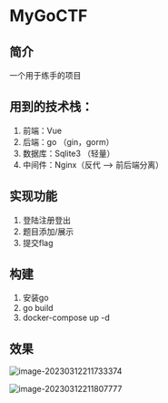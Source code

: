 # MyGoCTF

## 简介
一个用于练手的项目

## 用到的技术栈：
1. 前端：Vue 
2. 后端：go （gin，gorm）
3. 数据库：Sqlite3 （轻量）
4. 中间件：Nginx（反代 --> 前后端分离）

## 实现功能
1. 登陆注册登出
2. 题目添加/展示
3. 提交flag

## 构建
1. 安装go
2. go build
3. docker-compose up -d

## 效果
![image-20230312211733374](https://cdn.jsdelivr.net/gh/L1aovo/blogpic@main/img/image-20230312211733374.png)

![image-20230312211807777](https://cdn.jsdelivr.net/gh/L1aovo/blogpic@main/img/image-20230312211807777.png)
